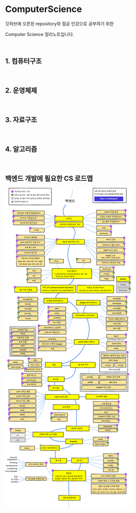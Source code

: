 # ComputerScience

깃허브에 오픈된 repository와 컴공 인강으로 공부하기 위한  

Computer Science 정리노트입니다.  

<br>

## 1. 컴퓨터구조

<br>

## 2. 운영체제

<br>

## 3. 자료구조

<br>

## 4. 알고리즘

<br>

## 백엔드 개발에 필요한 CS 로드맵

![map](img/%EB%B0%B1%EC%97%94%EB%93%9C%20%EB%A1%9C%EB%93%9C%EB%A7%B5.png)